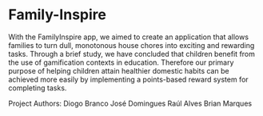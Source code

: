 # Family-Inspire
With the FamilyInspire app, we aimed to create an application that allows families to turn dull, monotonous house chores into exciting and rewarding tasks. 
Through a brief study, we have concluded that children benefit from the use of gamification contexts in education. Therefore our primary purpose of helping 
children attain  healthier domestic habits can be achieved more easily by implementing a points-based reward system for completing tasks.

Project Authors:
Diogo Branco
José Domingues
Raúl Alves
Brian Marques
